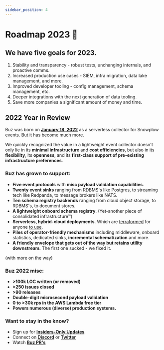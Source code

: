 ```yaml
---
sidebar_position: 4
---
```


# Roadmap 2023 🎯

## We have five goals for 2023.

  1. Stability and transparency - robust tests, unchanging internals, and proactive comms.
  2. Increased production use cases - SIEM, infra migration, data lake management, and more.
  3. Improved developer tooling - config management, schema management, etc.
  4. Deeper integrations with the next generation of data tooling.
  5. Save more companies a significant amount of money and time.


## 2022 Year in Review

Buz was born on **[January 18, 2022](https://github.com/silverton-io/buz/commit/b7d9178a5987f880a87699d16428bc1ae08e5722)** as a serverless collector for Snowplow events. But it has become much more.

We quickly recognized the value in a lightweight event collector doesn't only lie in its **minimal infrastructure** and **cost efficiencies**, but also in its **flexibility**, its **openness**, and its **first-class support of pre-existing infrastructure preferences**.

### Buz has grown to support:

* **Five event protocols** with **misc payload validation capabilities**.
* **Twenty event sinks** ranging from RDBMS's like Postgres, to streaming tech like Redpanda, to message brokers like NATS.
* **Ten schema registry backends** ranging from cloud object storage, to RDBMS's, to document stores.
* **A lightweight onboard schema registry**. (Yet-another piece of consolidated infrastructure™)
* **Serverless, hybrid-cloud deployments**. Which are [terraformed](https://github.com/silverton-io/buz/tree/main/deploy/terraform/aws/lambda) for anyone [to use](https://github.com/silverton-io/buz/tree/main/deploy/terraform/gcp).
* **Piles of operator-friendly mechanisms** including middleware, onboard statistics, dedicated sinks, **incremental schematization** and more.
* **A friendly envelope that gets out of the way but retains utility downstream.** The first one sucked - we fixed it.

(with more on the way)

### Buz 2022 misc:

- **>100k LOC written (or removed)**
- **>250 issues closed**
- **>90 releases**
- **Double-digit microsecond payload validation**
- **0 to >30k rps in the AWS Lambda free tier**
- **Powers numerous (diverse) production systems.**

### Want to stay in the know?

- Sign up for **[Insiders-Only Updates](/insiders-only)**
- Connect on **[Discord](https://discord.gg/JFKVnVdF2m)** or **[Twitter](https://twitter.com/aerialfly)**
- Watch **[Buz PR's](https://github.com/silverton-io/buz/pulls)**
